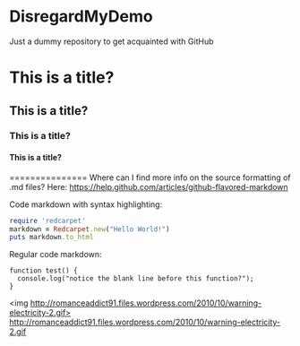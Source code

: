 DisregardMyDemo
===============

Just a dummy repository to get acquainted with GitHub

# This is a title?
## This is a title?
### This is a title?
#### This is a title?
===============
Where can I find more info on the source formatting of .md files?
Here: https://help.github.com/articles/github-flavored-markdown

Code markdown with syntax highlighting:

```ruby
require 'redcarpet'
markdown = Redcarpet.new("Hello World!")
puts markdown.to_html
```

Regular code markdown:

```
function test() {
  console.log("notice the blank line before this function?");
}
```

<img http://romanceaddict91.files.wordpress.com/2010/10/warning-electricity-2.gif>
<img>http://romanceaddict91.files.wordpress.com/2010/10/warning-electricity-2.gif</img>